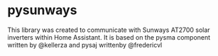 # pysunways
This library was created to communicate with Sunways AT2700 solar inverters within Home Assistant. It is based on the pysma component written by @kellerza and pysaj writtenby @fredericvl
